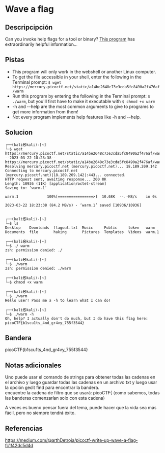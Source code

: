 # Wave a flag
## Descripcipción
Can you invoke help flags for a tool or binary? [This program](https://mercury.picoctf.net/static/a14be2648c73e3cda5fc8490a2f476af/warm) has extraordinarily helpful information...
## Pistas
- This program will only work in the webshell or another Linux computer.
- To get the file accessible in your shell, enter the following in the Terminal prompt: `$ wget https://mercury.picoctf.net/static/a14be2648c73e3cda5fc8490a2f476af/warm`
- Run this program by entering the following in the Terminal prompt: `$ ./warm`, but you'll first have to make it executable with `$ chmod +x warm`
- -h and --help are the most common arguments to give to programs to get more information from them!
- Not every program implements help features like -h and --help.
## Solucion
```
┌──(kali㉿kali)-[~]
└─$ wget https://mercury.picoctf.net/static/a14be2648c73e3cda5fc8490a2f476af/warm
--2023-03-22 18:23:38--  https://mercury.picoctf.net/static/a14be2648c73e3cda5fc8490a2f476af/warm
Resolving mercury.picoctf.net (mercury.picoctf.net)... 18.189.209.142
Connecting to mercury.picoctf.net (mercury.picoctf.net)|18.189.209.142|:443... connected.
HTTP request sent, awaiting response... 200 OK
Length: 10936 (11K) [application/octet-stream]
Saving to: ‘warm.1’

warm.1             100%[================>]  10.68K  --.-KB/s    in 0s      

2023-03-22 18:23:38 (84.2 MB/s) - ‘warm.1’ saved [10936/10936]

                                                                            
┌──(kali㉿kali)-[~]
└─$ ls
Desktop    Downloads  flagout.txt  Music     Public     token   warm
Documents  file       haking       Pictures  Templates  Videos  warm.1
                                                                            
┌──(kali㉿kali)-[~]
└─$ ./ warm
zsh: permission denied: ./
                                                                            
┌──(kali㉿kali)-[~]
└─$ ./warm 
zsh: permission denied: ./warm
                                                                            
┌──(kali㉿kali)-[~]
└─$ chmod +x warm                                   
                                                                            
┌──(kali㉿kali)-[~]
└─$ ./warm
Hello user! Pass me a -h to learn what I can do!
                                                                            
┌──(kali㉿kali)-[~]
└─$ ./warm -h
Oh, help? I actually don't do much, but I do have this flag here: picoCTF{b1scu1ts_4nd_gr4vy_755f3544}

```
## Bandera
picoCTF{b1scu1ts_4nd_gr4vy_755f3544}
## Notas adicionales
Uno puede usar el comando de strings para obtener todas las cadenas en el archivo y luego guardar todas las cadenas en un archivo txt y luego usar la opción gedit find para encontrar la bandera.  
encuentre la cadena de filtro que se usará: picoCTF{ (como sabemos, todas las banderas comenzarían solo con esta cadena)

A veces es bueno pensar fuera del tema, puede hacer que la vida sea más fácil, pero no siempre tendrá éxito.

## Referencias
https://medium.com/@arthDetroja/picoctf-write-up-wave-a-flag-fc1f42dc5d4d
